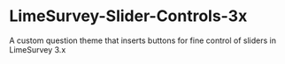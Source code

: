 # LimeSurvey-Slider-Controls-3x
A custom question theme that inserts buttons for fine control of sliders in LimeSurvey 3.x

